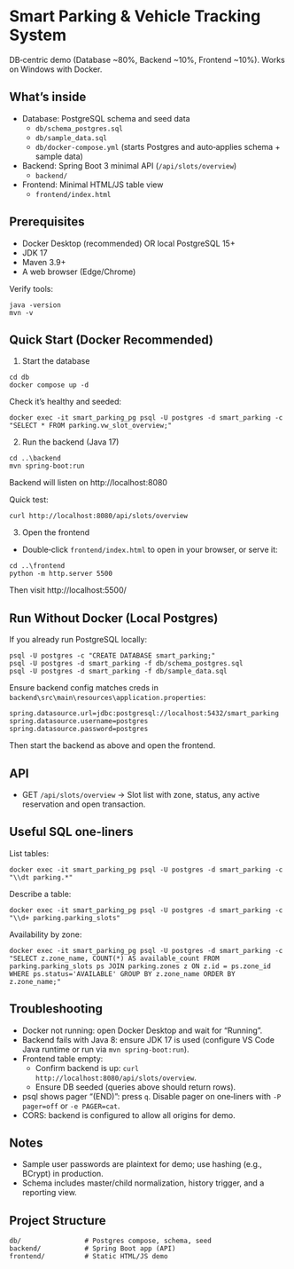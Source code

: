 # Smart Parking & Vehicle Tracking System

DB‑centric demo (Database ~80%, Backend ~10%, Frontend ~10%). Works on Windows with Docker.

## What’s inside
- Database: PostgreSQL schema and seed data
  - `db/schema_postgres.sql`
  - `db/sample_data.sql`
  - `db/docker-compose.yml` (starts Postgres and auto‑applies schema + sample data)
- Backend: Spring Boot 3 minimal API (`/api/slots/overview`)
  - `backend/`
- Frontend: Minimal HTML/JS table view
  - `frontend/index.html`

## Prerequisites
- Docker Desktop (recommended) OR local PostgreSQL 15+
- JDK 17
- Maven 3.9+
- A web browser (Edge/Chrome)

Verify tools:
```
java -version
mvn -v
```

## Quick Start (Docker Recommended)
1) Start the database
```
cd db
docker compose up -d
```
Check it’s healthy and seeded:
```
docker exec -it smart_parking_pg psql -U postgres -d smart_parking -c "SELECT * FROM parking.vw_slot_overview;"
```

2) Run the backend (Java 17)
```
cd ..\backend
mvn spring-boot:run
```
Backend will listen on http://localhost:8080

Quick test:
```
curl http://localhost:8080/api/slots/overview
```

3) Open the frontend
- Double‑click `frontend/index.html` to open in your browser, or serve it:
```
cd ..\frontend
python -m http.server 5500
```
Then visit http://localhost:5500/

## Run Without Docker (Local Postgres)
If you already run PostgreSQL locally:
```
psql -U postgres -c "CREATE DATABASE smart_parking;"
psql -U postgres -d smart_parking -f db/schema_postgres.sql
psql -U postgres -d smart_parking -f db/sample_data.sql
```
Ensure backend config matches creds in `backend\src\main\resources\application.properties`:
```
spring.datasource.url=jdbc:postgresql://localhost:5432/smart_parking
spring.datasource.username=postgres
spring.datasource.password=postgres
```
Then start the backend as above and open the frontend.

## API
- GET `/api/slots/overview` → Slot list with zone, status, any active reservation and open transaction.

## Useful SQL one‑liners
List tables:
```
docker exec -it smart_parking_pg psql -U postgres -d smart_parking -c "\\dt parking.*"
```
Describe a table:
```
docker exec -it smart_parking_pg psql -U postgres -d smart_parking -c "\\d+ parking.parking_slots"
```
Availability by zone:
```
docker exec -it smart_parking_pg psql -U postgres -d smart_parking -c "SELECT z.zone_name, COUNT(*) AS available_count FROM parking.parking_slots ps JOIN parking.zones z ON z.id = ps.zone_id WHERE ps.status='AVAILABLE' GROUP BY z.zone_name ORDER BY z.zone_name;"
```

## Troubleshooting
- Docker not running: open Docker Desktop and wait for “Running”.
- Backend fails with Java 8: ensure JDK 17 is used (configure VS Code Java runtime or run via `mvn spring-boot:run`).
- Frontend table empty: 
  - Confirm backend is up: `curl http://localhost:8080/api/slots/overview`.
  - Ensure DB seeded (queries above should return rows).
- psql shows pager “(END)”: press `q`. Disable pager on one‑liners with `-P pager=off` or `-e PAGER=cat`.
- CORS: backend is configured to allow all origins for demo.

## Notes
- Sample user passwords are plaintext for demo; use hashing (e.g., BCrypt) in production.
- Schema includes master/child normalization, history trigger, and a reporting view.

## Project Structure
```
db/                # Postgres compose, schema, seed
backend/           # Spring Boot app (API)
frontend/          # Static HTML/JS demo
```